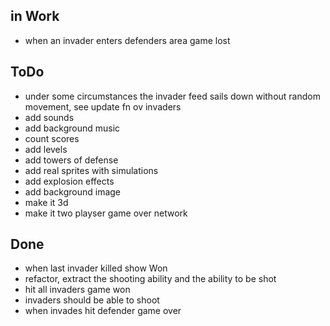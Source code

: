 ## in Work
- when an invader enters defenders area game lost

## ToDo
- under some circumstances the invader feed sails down without random movement, see update fn ov invaders
- add sounds
- add background music
- count scores
- add levels
- add towers of defense
- add real sprites with simulations
- add explosion effects
- add background image
- make it 3d
- make it two playser game over network

## Done
- when last invader killed show Won
- refactor, extract the shooting ability and the ability to be shot 
- hit all invaders game won
- invaders should be able to shoot
- when invades hit defender game over